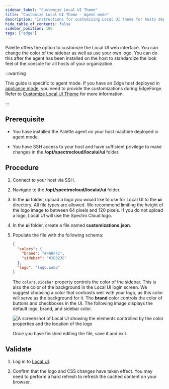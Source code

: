```yaml
---
sidebar_label: "Customize Local UI Theme"
title: "Customize Local UI Theme - Agent mode"
description: "Instructions for customizing Local UI theme for hosts deployed in agent mode."
hide_table_of_contents: false
sidebar_position: 100
tags: ["edge"]
---
```


Palette offers the option to customize the Local UI web interface. You can change the color of the sidebar as well as
use your own logo. You can do this after the agent has been installed on the host to standardize the look feel of the
console for all hosts of your organization.

:::warning

This guide is specific to agent mode. If you have an Edge host deployed in [appliance mode](../../appliance-mode.md),
you need to provide the customizations during EdgeForge. Refer to
[Customize Local UI Theme](../../../clusters/edge/local-ui/host-management/theming.md) for more information.

:::

## Prerequisite

- You have installed the Palette agent on your host machine deployed in agent mode.

- You have SSH access to your host and have sufficient privilege to make changes in the **/opt/spectrocloud/localui/ui**
  folder.

## Procedure

1. Connect to your host via SSH.

2. Navigate to the **/opt/spectrocloud/localui/ui** folder.

3. In the **ui** folder, upload a logo you would like to use for Local UI to the **ui** directory. All file types are
   allowed. We recommend limiting the height of the logo image to between 64 pixels and 120 pixels. If you do not upload
   a logo, Local UI will use the Spectro Cloud logo.

4. In the **ui** folder, create a file named **customizations.json**.

5. Populate the file with the following schema:

   ```json
   {
     "colors": {
       "brand": "#4A8FF1",
       "sidebar": "#2B323C"
     },
     "logo": "logo.webp"
   }
   ```

   The `colors.sidebar` property controls the color of the sidebar. This is also the color of the background in the
   Local UI login screen. We suggest choosing a color that contrasts well with your logo, as this color will serve as
   the background for it. The **brand** color controls the color of buttons and checkboxes in the UI. The following
   image displays the default logo, brand, and sidebar color.

   ![A screenshot of Local UI showing the elements controlled by the color properties and the location of the logo](/cluster_edge_emc_theming.webp)

   Once you have finished editing the file, save it and exit.

## Validate

1. Log in to [Local UI](../../../clusters/edge/local-ui/host-management/access-console.md).

2. Confirm that the logo and CSS changes have taken effect. You may need to perform a hard refresh to refresh the cached
   content on your browser.

